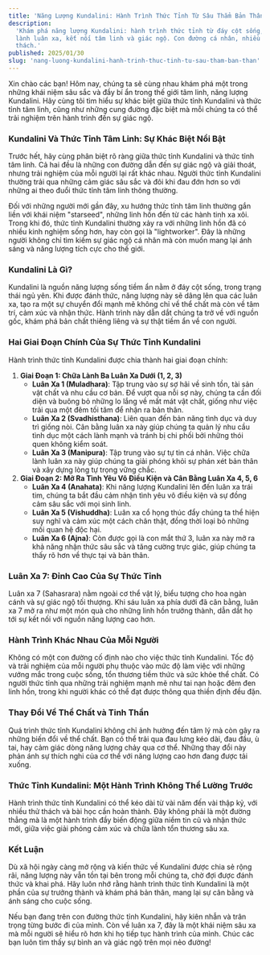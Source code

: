 ```yaml
---
title: 'Năng Lượng Kundalini: Hành Trình Thức Tỉnh Từ Sâu Thẳm Bản Thân'
description:
  'Khám phá năng lượng Kundalini: hành trình thức tỉnh từ đáy cột sống, chữa
  lành luân xa, kết nối tâm linh và giác ngộ. Con đường cá nhân, nhiều thử
  thách.'
published: 2025/01/30
slug: 'nang-luong-kundalini-hanh-trinh-thuc-tinh-tu-sau-tham-ban-than'
---
```


Xin chào các bạn! Hôm nay, chúng ta sẽ cùng nhau khám phá một trong những khái
niệm sâu sắc và đầy bí ẩn trong thế giới tâm linh, năng lượng Kundalini. Hãy
cùng tôi tìm hiểu sự khác biệt giữa thức tỉnh Kundalini và thức tỉnh tâm linh,
cũng như những cung đường đặc biệt mà mỗi chúng ta có thể trải nghiệm trên hành
trình đến sự giác ngộ.

### **Kundalini Và Thức Tỉnh Tâm Linh: Sự Khác Biệt Nổi Bật**

Trước hết, hãy cùng phân biệt rõ ràng giữa thức tỉnh Kundalini và thức tỉnh tâm
linh. Cả hai đều là những con đường dẫn đến sự giác ngộ và giải thoát, nhưng
trải nghiệm của mỗi người lại rất khác nhau. Người thức tỉnh Kundalini thường
trải qua những cảm giác sâu sắc và đôi khi đau đớn hơn so với những ai theo đuổi
thức tỉnh tâm linh thông thường.

Đối với những người mới gần đây, xu hướng thức tỉnh tâm linh thường gắn liền với
khái niệm "starseed", những linh hồn đến từ các hành tinh xa xôi. Trong khi đó,
thức tỉnh Kundalini thường xảy ra với những linh hồn đã có nhiều kinh nghiệm
sống hơn, hay còn gọi là "lightworker". Đây là những người không chỉ tìm kiếm sự
giác ngộ cá nhân mà còn muốn mang lại ánh sáng và năng lượng tích cực cho thế
giới.

### **Kundalini Là Gì?**

Kundalini là nguồn năng lượng sống tiềm ẩn nằm ở đáy cột sống, trong trạng thái
ngủ yên. Khi được đánh thức, năng lượng này sẽ dâng lên qua các luân xa, tạo ra
một sự chuyển đổi mạnh mẽ không chỉ về thể chất mà còn về tâm trí, cảm xúc và
nhận thức. Hành trình này dẫn dắt chúng ta trở về với nguồn gốc, khám phá bản
chất thiêng liêng và sự thật tiềm ẩn về con người.

### **Hai Giai Đoạn Chính Của Sự Thức Tỉnh Kundalini**

Hành trình thức tỉnh Kundalini được chia thành hai giai đoạn chính:

1. **Giai Đoạn 1: Chữa Lành Ba Luân Xa Dưới (1, 2, 3)**
   - **Luân Xa 1 (Muladhara)**: Tập trung vào sự sợ hãi về sinh tồn, tài sản vật
     chất và nhu cầu cơ bản. Để vượt qua nỗi sợ này, chúng ta cần đối diện và
     buông bỏ những lo lắng về mất mát vật chất, giống như việc trải qua một đêm
     tối tăm để nhận ra bản thân.
   - **Luân Xa 2 (Svadhisthana)**: Liên quan đến bản năng tình dục và duy trì
     giống nòi. Cân bằng luân xa này giúp chúng ta quản lý nhu cầu tình dục một
     cách lành mạnh và tránh bị chi phối bởi những thói quen không kiểm soát.
   - **Luân Xa 3 (Manipura)**: Tập trung vào sự tự tin cá nhân. Việc chữa lành
     luân xa này giúp chúng ta giải phóng khỏi sự phán xét bản thân và xây dựng
     lòng tự trọng vững chắc.
2. **Giai Đoạn 2: Mở Ra Tình Yêu Vô Điều Kiện và Cân Bằng Luân Xa 4, 5, 6**
   - **Luân Xa 4 (Anahata)**: Khi năng lượng Kundalini lên đến luân xa trái tim,
     chúng ta bắt đầu cảm nhận tình yêu vô điều kiện và sự đồng cảm sâu sắc với
     mọi sinh linh.
   - **Luân Xa 5 (Vishuddha)**: Luân xa cổ họng thúc đẩy chúng ta thể hiện suy
     nghĩ và cảm xúc một cách chân thật, đồng thời loại bỏ những mối quan hệ độc
     hại.
   - **Luân Xa 6 (Ajna)**: Còn được gọi là con mắt thứ 3, luân xa này mở ra khả
     năng nhận thức sâu sắc và tăng cường trực giác, giúp chúng ta thấy rõ hơn
     về thực tại và bản thân.

### **Luân Xa 7: Đỉnh Cao Của Sự Thức Tỉnh**

Luân xa 7 (Sahasrara) nằm ngoài cơ thể vật lý, biểu tượng cho hoa ngàn cánh và
sự giác ngộ tối thượng. Khi sáu luân xa phía dưới đã cân bằng, luân xa 7 mở ra
như một món quà cho những linh hồn trưởng thành, dẫn dắt họ tới sự kết nối với
nguồn năng lượng cao hơn.

### **Hành Trình Khác Nhau Của Mỗi Người**

Không có một con đường cố định nào cho việc thức tỉnh Kundalini. Tốc độ và trải
nghiệm của mỗi người phụ thuộc vào mức độ làm việc với những vướng mắc trong
cuộc sống, tổn thương tiềm thức và sức khỏe thể chất. Có người thức tỉnh qua
những trải nghiệm mạnh mẽ như tai nạn hoặc đêm đen linh hồn, trong khi người
khác có thể đạt được thông qua thiền định đều đặn.

### **Thay Đổi Về Thể Chất và Tinh Thần**

Quá trình thức tỉnh Kundalini không chỉ ảnh hưởng đến tâm lý mà còn gây ra những
biến đổi về thể chất. Bạn có thể trải qua đau lưng kéo dài, đau đầu, ù tai, hay
cảm giác dòng năng lượng chảy qua cơ thể. Những thay đổi này phản ánh sự thích
nghi của cơ thể với năng lượng cao hơn đang được tải xuống.

### **Thức Tỉnh Kundalini: Một Hành Trình Không Thể Lường Trước**

Hành trình thức tỉnh Kundalini có thể kéo dài từ vài năm đến vài thập kỷ, với
nhiều thử thách và bài học cần hoàn thành. Đây không phải là một đường thẳng mà
là một hành trình đầy biến động giữa niềm tin cũ và nhận thức mới, giữa việc
giải phóng cảm xúc và chữa lành tổn thương sâu xa.

### **Kết Luận**

Dù xã hội ngày càng mở rộng và kiến thức về Kundalini được chia sẻ rộng rãi,
năng lượng này vẫn tồn tại bên trong mỗi chúng ta, chờ đợi được đánh thức và
khai phá. Hãy luôn nhớ rằng hành trình thức tỉnh Kundalini là một phần của sự
trưởng thành và khám phá bản thân, mang lại sự cân bằng và ánh sáng cho cuộc
sống.

Nếu bạn đang trên con đường thức tỉnh Kundalini, hãy kiên nhẫn và trân trọng
từng bước đi của mình. Còn về luân xa 7, đây là một khái niệm sâu xa mà mỗi
người sẽ hiểu rõ hơn khi họ tiếp tục hành trình của mình. Chúc các bạn luôn tìm
thấy sự bình an và giác ngộ trên mọi nẻo đường!
